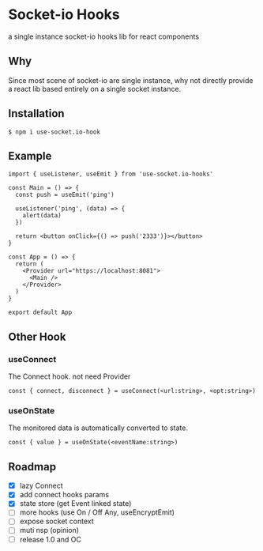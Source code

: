 # Socket-io Hooks

a single instance socket-io hooks lib for react components

## Why

Since most scene of socket-io are single instance, why not directly provide a react lib based entirely on a single socket instance.

## Installation

```shell
$ npm i use-socket.io-hook
```

## Example

```tsx
import { useListener, useEmit } from 'use-socket.io-hooks'

const Main = () => {
  const push = useEmit('ping')

  useListener('ping', (data) => {
    alert(data)
  })

  return <button onClick={() => push('2333')}></button>
}

const App = () => {
  return (
    <Provider url="https://localhost:8081">
      <Main />
    </Provider>
  )
}

export default App
```

## Other Hook

### useConnect

The Connect hook. not need Provider

```tsx
const { connect, disconnect } = useConnect(<url:string>, <opt:string>)
```

### useOnState

The monitored data is automatically converted to state.

```tsx
const { value } = useOnState(<eventName:string>)
```

## Roadmap

- [x] lazy Connect
- [x] add connect hooks params
- [x] state store (get Event linked state)
- [ ] more hooks (use On / Off Any, useEncryptEmit)
- [ ] expose socket context
- [ ] muti nsp (opinion)
- [ ] release 1.0 and OC
